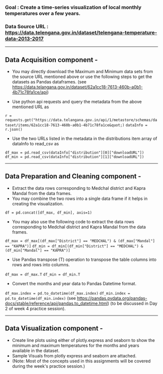 ### Goal : Create a time-series visualization of  local monthly temperatures over a few years.
### Data Source URL : https://data.telengana.gov.in/dataset/telengana-temperature-data-2013-2017

---

## Data Acquisition component - 

- You may directly download the Maximum and Minimum data sets from the source URL mentioned above or use the following steps to get the datasets as Pandas dataframes.
(see https://data.telangana.gov.in/dataset/62a1cc18-7613-460b-a0b1-4b71c78fa1ce/api)

- Use python api requests and query the metadata from the above mentioned URL as
  
```r = requests.get("https://data.telangana.gov.in/api/1/metastore/schemas/dataset/items/62a1cc18-7613-460b-a0b1-4b71c78fa1ce&quot;)```
```dataInfo = r.json()```

-  Use the two URLs listed in the metadata in the distributions item array of dataInfo to read_csv as
  
```df_max = pd.read_csv(dataInfo["distribution"][0]["downloadURL"])```
```df_min = pd.read_csv(dataInfo["distribution"][1]["downloadURL"])```

---

## Data Preparation and Cleaning component -

- Extract the data rows corresponding to Medchal district and Kapra Mandal from the data frames. 
- You may combine the two rows into a single data frame if it helps in creating the visualization.
  
```df = pd.concat([df_max, df_min], axis=1)``` 
- You may also use the following code to extract the data rows corresponding to Medchal district and Kapra Mandal from the data frames.
  
```df_max = df_max[(df_max["District"] == "MEDCHAL") & (df_max["Mandal"] == "KAPRA")]```
```df_min = df_min[(df_min["District"] == "MEDCHAL") & (df_min["Mandal"] == "KAPRA")]```
- Use Pandas transpose (T) operation to transpose the table columns into rows and rows into columns.
  
```df_max = df_max.T```
```df_min = df_min.T```
- Convert the months and year data to Pandas Datetime format.
  
```df_max.index = pd.to_datetime(df_max.index)```
```df_min.index = pd.to_datetime(df_min.index)```
(see https://pandas.pydata.org/pandas-docs/stable/reference/api/pandas.to_datetime.html)
(to be discussed in Day 2 of week 4 practice session).

---

## Data Visualization component -

- Create line plots using either of plotly.express and seaborn to show the minimum and maximum temperatures for the months and years available in the dataset.
- Sample Visuals from plotly express and seaborn are attached.
- (Note: Most of the concepts used in this assignments will be covered during the week's practice session.)


